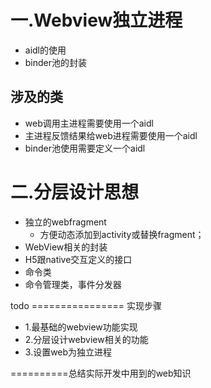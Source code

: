 # 一.Webview独立进程

+ aidl的使用
+ binder池的封装

## 涉及的类
+ web调用主进程需要使用一个aidl
+ 主进程反馈结果给web进程需要使用一个aidl
+ binder池使用需要定义一个aidl

# 二.分层设计思想
+ 独立的webfragment
    + 方便动态添加到activity或替换fragment；
+ WebView相关的封装
+ H5跟native交互定义的接口
+ 命令类
+ 命令管理类，事件分发器



todo ================ 实现步骤

+ 1.最基础的webview功能实现
+ 2.分层设计webview相关的功能
+ 3.设置web为独立进程


==========总结实际开发中用到的web知识

